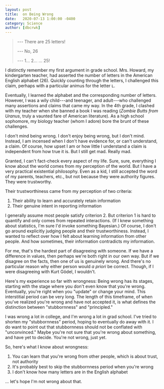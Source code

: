 ```yaml
---
layout: post
title:  on Being Wrong
date:   2020-07-13 1:00:00 -0400
category: Science
author: [dbcrwk]
---
```


> --- There are 25 letters!
>
> --- No, 26
>
> --- 1... 2... ... 25!

I distinctly remember my first argument in grade school.
Mrs. Howard, my kindergarten teacher, had asserted the number of letters in the American English alphabet (26).
Quickly counting through the letters, I challenged this claim, perhaps with a particular animus for the letter `L`.

Eventually, I learned the alphabet and the corresponding number of letters.
However, I was a wily child---and teenager, and adult---who challenged many assertions and claims that came my way.
In the 4th grade, I clashed with my teacher when she banned a book I was reading (_Zombie Butts from Uranus_, truly a vaunted fare of American literature).
As a high school sophomore, my biology teacher (whom I adore) bore the brunt of these challenges.

I don't mind being wrong.
I don't enjoy being wrong, but I don't mind.
Instead, I am incensed when I don't have evidence for, or can't understand, a claim.
Of course, how upset I am or how little I understand a claim is independent from how true it is.
But I still get mad.
Really mad.

Granted, I can't fact-check every aspect of my life.
Sure, sure, everything I know about the world comes from my perception of the world.
But I have a very practical existential philosophy.
Even as a kid, I still accepted the word of my parents, teachers, etc., but not because they were authority figures.
They were trustworthy.

Their trustworthiness came from my perception of two criteria:
1. Their ability to learn and accurately retain information
1. Their genuine intent in reporting information

I generally assume most people satisfy criterion 2.
But criterion 1 is hard to quantify and only comes from repeated interactions.
(If I knew something about statistics, I'm sure I'd invoke something Bayesian.)
Of course, I don't go around explicitly judging people and their trustworthiness.
Instead, I wanted to reflect over how I felt about learning information from other people.
And how sometimes, their information contradicts my information.

For me, that's the hardest part of disagreeing with someone.
If we have a difference in values, then perhaps we're both right in our own way.
But if we disagree on the facts, then one of us is genuinely wrong.
And there's no particular reason why either person would _a priori_ be correct.
Though, if I were disagreeing with Kurt Gödel, I wouldn't.

Here's my experience so far with wrongness:
Being wrong has its stages, starting with the stage where you don't even know that you're wrong.
Eventually, you're right when you "update" or change your mind.
This interstitial period can be very long.
The length of this timeframe, of when you've realized you're wrong and have not accepted it, is what defines the distinction between "stubbornness" and "principled."

I was wrong a lot in college, and I'm wrong a lot in grad school.
I've tried to shorten my "stubbornness" period, hoping to eventually do away with it.
I do want to point out that stubbornness should not be conflated with "unconvinced."
Maybe you're not sure that you're wrong about something, and have yet to decide.
You're not wrong, just yet.

So, here's what I know about wrongness:
1. You can learn that you're wrong from other people, which is about trust, not authority
1. It's probably best to skip the stubbornness period when you're wrong
1. I don't know how many letters are in the English alphabet

... let's hope I'm not wrong about that.
